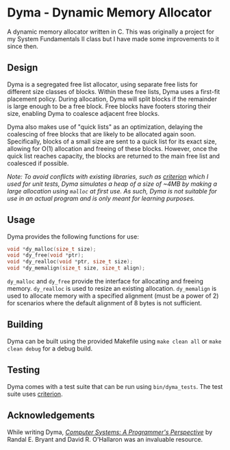 # Dyma - Dynamic Memory Allocator

A dynamic memory allocator written in C. This was originally a project for my System Fundamentals II class but I have made some improvements to it since then.

## Design

Dyma is a segregated free list allocator, using separate free lists for different size classes of blocks. Within these free lists, Dyma uses a first-fit placement policy. During allocation, Dyma will split blocks if the remainder is large enough to be a free block. Free blocks have footers storing their size, enabling Dyma to coalesce adjacent free blocks.

Dyma also makes use of "quick lists" as an optimization, delaying the coalescing of free blocks that are likely to be allocated again soon. Specifically, blocks of a small size are sent to a quick list for its exact size, allowing for O(1) allocation and freeing of these blocks. However, once the quick list reaches capacity, the blocks are returned to the main free list and coalesced if possible.

*Note: To avoid conflicts with existing libraries, such as [criterion](https://github.com/Snaipe/Criterion) which I used for unit tests, Dyma simulates a heap of a size of ~4MB by making a large allocation using `malloc` at first use. As such, Dyma is not suitable for use in an actual program and is only meant for learning purposes.*

## Usage

Dyma provides the following functions for use:

```c
void *dy_malloc(size_t size);
void *dy_free(void *ptr);
void *dy_realloc(void *ptr, size_t size);
void *dy_memalign(size_t size, size_t align);
```

`dy_malloc` and `dy_free` provide the interface for allocating and freeing memory. `dy_realloc` is used to resize an existing allocation. `dy_memalign` is used to allocate memory with a specified alignment (must be a power of 2) for scenarios where the default alignment of 8 bytes is not sufficient.

## Building

Dyma can be built using the provided Makefile using `make clean all` or `make clean debug` for a debug build.

## Testing

Dyma comes with a test suite that can be run using `bin/dyma_tests`. The test suite uses [criterion](https://github.com/Snaipe/Criterion).

## Acknowledgements

While writing Dyma, [*Computer Systems: A Programmer's Perspective*](http://csapp.cs.cmu.edu/3e/home.html) by Randal E. Bryant and David R. O'Hallaron was an invaluable resource.
